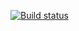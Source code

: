 [![Build status](https://ci.appveyor.com/api/projects/status/7c5tldlucbm9wdjj?svg=true)](https://ci.appveyor.com/project/elenavenus/hw-bdd-1)
